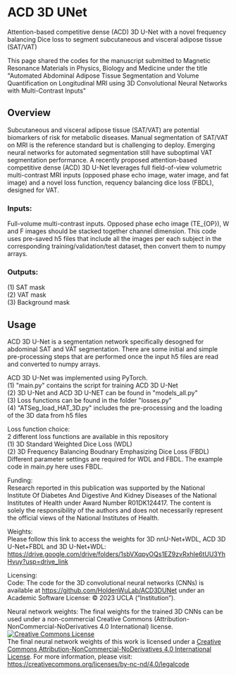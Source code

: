 # ACD 3D UNet
Attention-based competitive dense (ACD) 3D U-Net with a novel frequency balancing Dice loss to segment subcutaneous and visceral adipose tissue (SAT/VAT)

This page shared the codes for the manuscript submitted to Magnetic Resonance Materials in Physics, Biology and Medicine under the title "Automated Abdominal Adipose Tissue Segmentation and Volume Quantification on Longitudinal MRI using 3D Convolutional Neural Networks with Multi-Contrast Inputs"

## Overview
Subcutaneous and visceral adipose tissue (SAT/VAT) are potential biomarkers of risk for metabolic diseases. Manual segmentation of SAT/VAT on MRI is the reference standard but is challenging to deploy. Emerging neural networks for automated segmentation still have suboptimal VAT segmentation performance. A recently proposed attention-based competitive dense (ACD) 3D U-Net leverages full field-of-view volumetric multi-contrast MRI inputs (opposed phase echo image, water image, and fat image) and a novel loss function, requency balancing dice loss (FBDL), designed for VAT.

### Inputs: 
Full-volume multi-contrast inputs. Opposed phase echo image (TE_{OP}), W and F images should be stacked together channel dimension. This code uses pre-saved h5 files that include all the images per each subject in the corresponding training/validation/test dataset, then convert them to numpy arrays. 

### Outputs: 
(1) SAT mask \
(2) VAT mask \
(3) Background mask 

## Usage
ACD 3D U-Net is a segmentation network specifically desogned for abdominal SAT and VAT segmentation. There are some initial and simple pre-processing steps that are performed once the input h5 files are read and converted to numpy arrays. 

ACD 3D U-Net was implemented using PyTorch. \
(1) "main.py" contains the script for training ACD 3D U-Net \
(2) 3D U-Net and ACD 3D U-NET can be found in "models_all.py" \
(3) Loss functions can be found in the folder "losses.py" \
(4) "ATSeg_load_HAT_3D.py" includes the pre-processing and the loading of the 3D data from h5 files


Loss function choice: \
2 different loss functions are available in this repository \
(1) 3D Standard Weighted Dice Loss (WDL) \
(2) 3D Frequency Balancing Boudnary Emphasizing Dice Loss (FBDL)
Different parameter settings are required for WDL and FBDL. The example code in main.py here uses FBDL. 

Funding: \
Research reported in this publication was supported by the National Institute Of Diabetes And Digestive And Kidney Diseases of the National Institutes of Health under Award Number R01DK124417. The content is solely the responsibility of the authors and does not necessarily represent the official views of the National Institutes of Health.

Weights: \
Please follow this link to access the weights for 3D nnU-Net+WDL, ACD 3D U-Net+FBDL and 3D U-Net+WDL: https://drive.google.com/drive/folders/1sbVXqpyOQs1EZ9zvRxhIe6tUU3YhHvuy?usp=drive_link

Licensing: \
Code: The code for the 3D convolutional neural networks (CNNs) is available at https://github.com/HoldenWuLab/ACD3DUNet under an Academic Software License: © 2023 UCLA (“Institution”).

Neural network weights: The final weights for the trained 3D CNNs can be used under a non-commercial Creative Commons (Attribution-NonCommercial-NoDerivatives 4.0 International) license. <a rel="license" href="http://creativecommons.org/licenses/by-nc-nd/4.0/"><img alt="Creative Commons License" style="border-width:0" src="https://i.creativecommons.org/l/by-nc-nd/4.0/88x31.png" /></a><br />The final neural network weights of this work is licensed under a <a rel="license" href="http://creativecommons.org/licenses/by-nc-nd/4.0/">Creative Commons Attribution-NonCommercial-NoDerivatives 4.0 International License</a>.
For more information, please visit: https://creativecommons.org/licenses/by-nc-nd/4.0/legalcode


